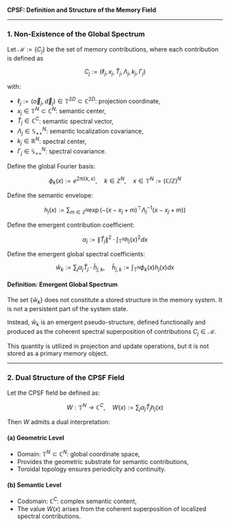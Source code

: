**CPSF: Definition and Structure of the Memory Field**

---

### 1. Non-Existence of the Global Spectrum

Let $\mathcal{M} := \{ C_j \}$ be the set of memory contributions, where each contribution is defined as

$$
C_j := (\ell_j, x_j, \hat{T}_j, \Lambda_j, k_j, \Gamma_j)
$$

with:

* $\ell_j := (\vec{o}_j, \vec{d}_j) \in \mathbb{T}^{2D} \subset \mathbb{C}^{2D}$: projection coordinate,
* $x_j \in \mathbb{T}^N \subset \mathbb{C}^N$: semantic center,
* $\hat{T}_j \in \mathbb{C}^C$: semantic spectral vector,
* $\Lambda_j \in \mathbb{S}_{++}^N$: semantic localization covariance,
* $k_j \in \mathbb{R}^N$: spectral center,
* $\Gamma_j \in \mathbb{S}_{++}^N$: spectral covariance.

Define the global Fourier basis:

$$
\phi_k(x) := e^{2\pi i \langle k, x \rangle}, \quad k \in \mathbb{Z}^N, \quad x \in \mathbb{T}^N := (\mathbb{C}/\mathbb{Z})^N
$$

Define the semantic envelope:

$$
h_j(x) := \sum_{m \in \mathbb{Z}^N} \exp\left( - (x - x_j + m)^\top \Lambda_j^{-1} (x - x_j + m) \right)
$$

Define the emergent contribution coefficient:

$$
\alpha_j := \|\hat{T}_j\|^2 \cdot \int_{\mathbb{T}^N} h_j(x)^2 dx
$$

Define the emergent global spectral coefficients:

$$
\hat{w}_k := \sum_j \alpha_j \hat{T}_j \cdot \hat{h}_{j,k}, \quad \hat{h}_{j,k} := \int_{\mathbb{T}^N} \phi_k(x) h_j(x) dx
$$

#### Definition: Emergent Global Spectrum

The set $\{ \hat{w}_k \}$ does not constitute a stored structure in the memory system. It is not a persistent part of the system state.

Instead, $\hat{w}_k$ is an emergent pseudo-structure, defined functionally and produced as the coherent spectral superposition of contributions $C_j \in \mathcal{M}$.

This quantity is utilized in projection and update operations, but it is not stored as a primary memory object.

---

### 2. Dual Structure of the CPSF Field

Let the CPSF field be defined as:

$$
W : \mathbb{T}^N \to \mathbb{C}^C, \quad W(x) := \sum_j \alpha_j \hat{T}_j h_j(x)
$$

Then $W$ admits a dual interpretation:

#### (a) Geometric Level

* Domain: $\mathbb{T}^N \subset \mathbb{C}^N$: global coordinate space,
* Provides the geometric substrate for semantic contributions,
* Toroidal topology ensures periodicity and continuity.

#### (b) Semantic Level

* Codomain: $\mathbb{C}^C$: complex semantic content,
* The value $W(x)$ arises from the coherent superposition of localized spectral contributions.
